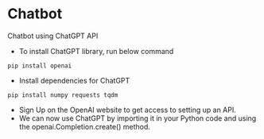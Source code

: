 # Chatbot
Chatbot using ChatGPT API

- To install ChatGPT library, run below command
```
pip install openai
```
- Install dependencies for ChatGPT
```
pip install numpy requests tqdm
```
- Sign Up on the OpenAI website to get access to setting up an API. 
- We can now use ChatGPT by importing it in your Python code and using the openai.Completion.create() method.
